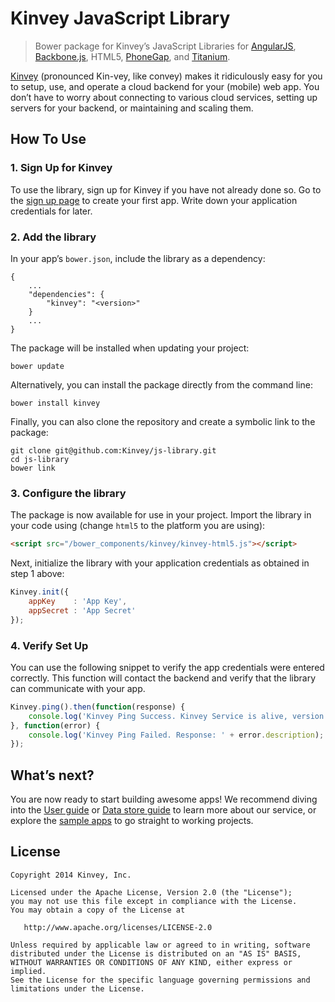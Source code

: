 # Kinvey JavaScript Library
> Bower package for Kinvey’s JavaScript Libraries for [AngularJS](http://angularjs.org/), [Backbone.js](http://backbonejs.org/), HTML5, [PhoneGap](http://phonegap.com/), and [Titanium](http://www.appcelerator.com/).

[Kinvey](http://www.kinvey.com) (pronounced Kin-vey, like convey) makes it ridiculously easy for you to setup, use, and operate a cloud backend for your (mobile) web app. You don’t have to worry about connecting to various cloud services, setting up servers for your backend, or maintaining and scaling them.

## How To Use

### 1. Sign Up for Kinvey
To use the library, sign up for Kinvey if you have not already done so. Go to the [sign up page](https://console.kinvey.com/) to create your first app. Write down your application credentials for later.

### 2. Add the library
In your app’s `bower.json`, include the library as a dependency:

```
{
    ...
    "dependencies": {
        "kinvey": "<version>"
    }
    ...
}
```

The package will be installed when updating your project:

```
bower update
```

Alternatively, you can install the package directly from the command line:

```
bower install kinvey
```

Finally, you can also clone the repository and create a symbolic link to the package:

```
git clone git@github.com:Kinvey/js-library.git
cd js-library
bower link
```

### 3. Configure the library
The package is now available for use in your project. Import the library in your code using (change `html5` to the platform you are using):

```html
<script src="/bower_components/kinvey/kinvey-html5.js"></script>
```

Next, initialize the library with your application credentials as obtained in step 1 above:

```javascript
Kinvey.init({
    appKey    : 'App Key',
    appSecret : 'App Secret'
});
```

### 4. Verify Set Up
You can use the following snippet to verify the app credentials were entered correctly. This function will contact the backend and verify that the library can communicate with your app.

```javascript
Kinvey.ping().then(function(response) {
    console.log('Kinvey Ping Success. Kinvey Service is alive, version: ' + response.version + ', response: ' + response.kinvey);
}, function(error) {
    console.log('Kinvey Ping Failed. Response: ' + error.description);
});
```

## What’s next?
You are now ready to start building awesome apps! We recommend diving into the [User guide](http://devcenter.kinvey.com/guides/users) or [Data store guide](http://devcenter.kinvey.com/guides/datastore) to learn more about our service, or explore the [sample apps](http://devcenter.kinvey.com/samples) to go straight to working projects.

## License
    Copyright 2014 Kinvey, Inc.

    Licensed under the Apache License, Version 2.0 (the "License");
    you may not use this file except in compliance with the License.
    You may obtain a copy of the License at

       http://www.apache.org/licenses/LICENSE-2.0

    Unless required by applicable law or agreed to in writing, software
    distributed under the License is distributed on an "AS IS" BASIS,
    WITHOUT WARRANTIES OR CONDITIONS OF ANY KIND, either express or implied.
    See the License for the specific language governing permissions and
    limitations under the License.